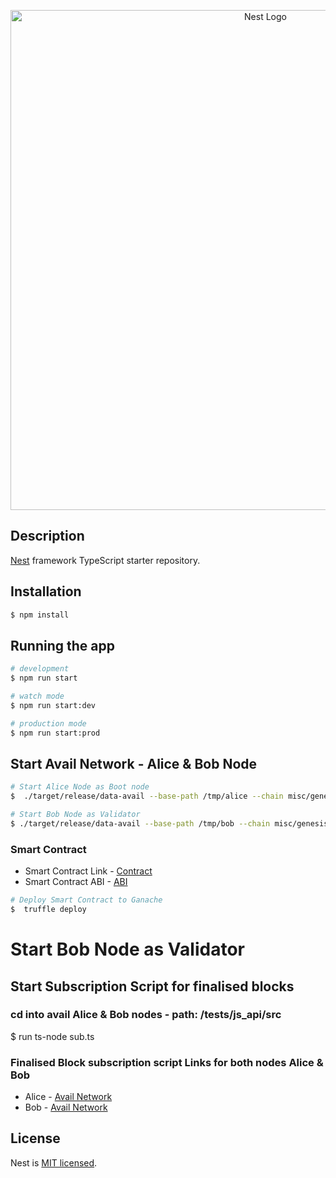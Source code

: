 <p align="center">
  <a href="https://res.cloudinary.com/dxec82vds/image/upload/v1668963303/Screenshot_2022-11-20_at_17.53.58_lncc2y.png" target="blank"><img src="https://res.cloudinary.com/dxec82vds/image/upload/v1668963303/Screenshot_2022-11-20_at_17.53.58_lncc2y.png" width="800" alt="Nest Logo" /></a>
</p>

  <!--[![Backers on Open Collective](https://opencollective.com/nest/backers/badge.svg)](https://opencollective.com/nest#backer)
  [![Sponsors on Open Collective](https://opencollective.com/nest/sponsors/badge.svg)](https://opencollective.com/nest#sponsor)-->

## Description

[Nest](https://github.com/nestjs/nest) framework TypeScript starter repository.

## Installation

```bash
$ npm install
```

## Running the app

```bash
# development
$ npm run start

# watch mode
$ npm run start:dev

# production mode
$ npm run start:prod
```

## Start Avail Network - Alice & Bob Node

```bash
# Start Alice Node as Boot node
$  ./target/release/data-avail --base-path /tmp/alice --chain misc/genesis/devnet.chain.spec.json --alice --port 30333 --rpc-methods Unsafe --ws-port 9945 --unsafe-ws-external --rpc-cors all --rpc-external  --rpc-port 9933 --node-key 0000000000000000000000000000000000000000000000000000000000000001 --validator

# Start Bob Node as Validator
$ ./target/release/data-avail --base-path /tmp/bob --chain misc/genesis/devnet.chain.spec.json --bob --port 30334 --rpc-methods Unsafe  --ws-port 9946 --unsafe-ws-external --rpc-cors all --rpc-external  --rpc-port 9934  --validator --bootnodes /ip4/127.0.0.1/tcp/30333/p2p/12D3KooWEyoppNCUx8Yx66oV9fJnriXwCcXwDDUA2kj6vnc6iDEp

```

### Smart Contract

- Smart Contract Link - [Contract](https://github.com/obynonwane/subscribe_to_alice_bob/blob/cbd10cde10b93608fab5f843ab60d118401fe25c/sol_contracts/contracts/Blocks.sol#L4)
- Smart Contract ABI - [ABI](https://github.com/obynonwane/subscribe_to_alice_bob/blob/cbd10cde10b93608fab5f843ab60d118401fe25c/sol_contracts/build/contracts/Blocks.json#L2)

```bash
# Deploy Smart Contract to Ganache
$  truffle deploy

```

# Start Bob Node as Validator

## Start Subscription Script for finalised blocks

### cd into avail Alice & Bob nodes - path: /tests/js_api/src

$ run ts-node sub.ts

### Finalised Block subscription script Links for both nodes Alice & Bob

- Alice - [Avail Network](https://github.com/obynonwane/alice_node_avail_engineering_test/blob/e0f2d0e13e5bd2ea1f45e286d6c89c3d9dd5f490/tests/js_api/src/sub.ts#L41)
- Bob - [Avail Network](https://github.com/obynonwane/bob_node_avail_engineering_test/blob/0d7f73f308fedafa4099557465cd27082ab924a5/tests/js_api/src/sub.ts#L48)

## License

Nest is [MIT licensed](LICENSE).
